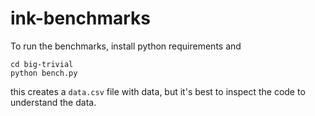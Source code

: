 # ink-benchmarks


To run the benchmarks, install python requirements and

```
cd big-trivial
python bench.py
```

this creates a `data.csv` file with data, but it's best to inspect the code to understand the data.